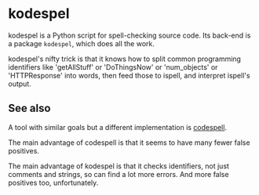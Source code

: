 # kodespel

kodespel is a Python script for spell-checking source code.
Its back-end is a package `kodespel`, which does all the work.

kodespel's nifty trick is that it knows how to split
common programming identifiers like
'getAllStuff' or 'DoThingsNow' or 'num_objects' or 'HTTPResponse'
into words, then feed those to ispell,
and interpret ispell's output.

## See also

A tool with similar goals but a different implementation is
[codespell](https://pypi.org/project/codespell/).

The main advantage of codespell is that it seems to have
many fewer false positives.

The main advantage of kodespel is that it checks identifiers,
not just comments and strings,
so can find a lot more errors.
And more false positives too, unfortunately.
